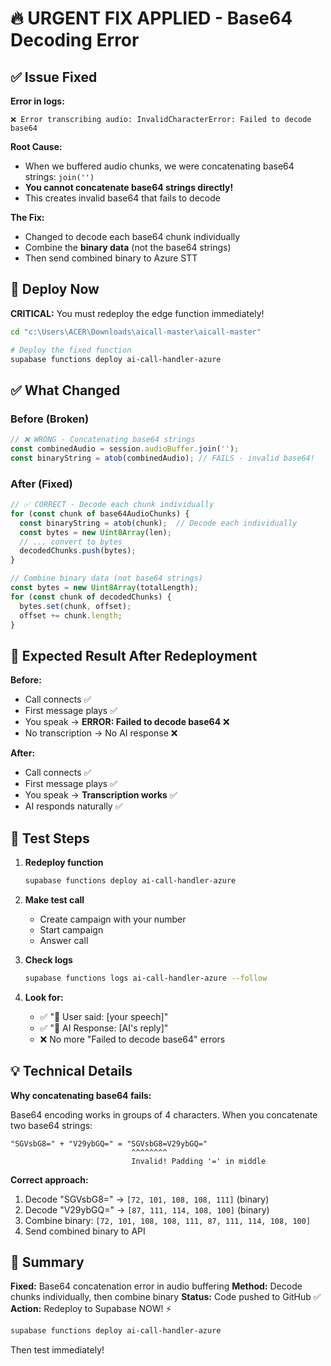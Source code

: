 # 🔥 URGENT FIX APPLIED - Base64 Decoding Error

## ✅ Issue Fixed

**Error in logs:**
```
❌ Error transcribing audio: InvalidCharacterError: Failed to decode base64
```

**Root Cause:**
- When we buffered audio chunks, we were concatenating base64 strings: `join('')`
- **You cannot concatenate base64 strings directly!**
- This creates invalid base64 that fails to decode

**The Fix:**
- Changed to decode each base64 chunk individually
- Combine the **binary data** (not the base64 strings)
- Then send combined binary to Azure STT

## 🚀 Deploy Now

**CRITICAL:** You must redeploy the edge function immediately!

```bash
cd "c:\Users\ACER\Downloads\aicall-master\aicall-master"

# Deploy the fixed function
supabase functions deploy ai-call-handler-azure
```

## ✅ What Changed

### Before (Broken)
```typescript
// ❌ WRONG - Concatenating base64 strings
const combinedAudio = session.audioBuffer.join('');
const binaryString = atob(combinedAudio); // FAILS - invalid base64!
```

### After (Fixed)
```typescript
// ✅ CORRECT - Decode each chunk individually
for (const chunk of base64AudioChunks) {
  const binaryString = atob(chunk);  // Decode each individually
  const bytes = new Uint8Array(len);
  // ... convert to bytes
  decodedChunks.push(bytes);
}

// Combine binary data (not base64 strings)
const bytes = new Uint8Array(totalLength);
for (const chunk of decodedChunks) {
  bytes.set(chunk, offset);
  offset += chunk.length;
}
```

## 🎯 Expected Result After Redeployment

**Before:**
- Call connects ✅
- First message plays ✅
- You speak → **ERROR: Failed to decode base64** ❌
- No transcription → No AI response ❌

**After:**
- Call connects ✅
- First message plays ✅
- You speak → **Transcription works** ✅
- AI responds naturally ✅

## 📝 Test Steps

1. **Redeploy function**
   ```bash
   supabase functions deploy ai-call-handler-azure
   ```

2. **Make test call**
   - Create campaign with your number
   - Start campaign
   - Answer call

3. **Check logs**
   ```bash
   supabase functions logs ai-call-handler-azure --follow
   ```

4. **Look for:**
   - ✅ "🎤 User said: [your speech]"
   - ✅ "💬 AI Response: [AI's reply]"
   - ❌ No more "Failed to decode base64" errors

## 💡 Technical Details

**Why concatenating base64 fails:**

Base64 encoding works in groups of 4 characters. When you concatenate two base64 strings:
```
"SGVsbG8=" + "V29ybGQ=" = "SGVsbG8=V29ybGQ="
                           ^^^^^^^^
                           Invalid! Padding '=' in middle
```

**Correct approach:**
1. Decode "SGVsbG8=" → `[72, 101, 108, 108, 111]` (binary)
2. Decode "V29ybGQ=" → `[87, 111, 114, 108, 100]` (binary)
3. Combine binary: `[72, 101, 108, 108, 111, 87, 111, 114, 108, 100]`
4. Send combined binary to API

## 🎉 Summary

**Fixed:** Base64 concatenation error in audio buffering
**Method:** Decode chunks individually, then combine binary
**Status:** Code pushed to GitHub ✅
**Action:** Redeploy to Supabase NOW! ⚡

```bash
supabase functions deploy ai-call-handler-azure
```

Then test immediately!
